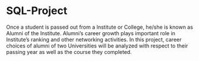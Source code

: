 # SQL-Project
Once a student is passed out from a Institute or College, he/she is known as Alumni of the Institute. Alumni’s career growth plays important role in Institute’s ranking and other networking activities. In this project, career choices of alumni of two Universities will be analyzed with respect to their passing year as well as the course they completed. 
